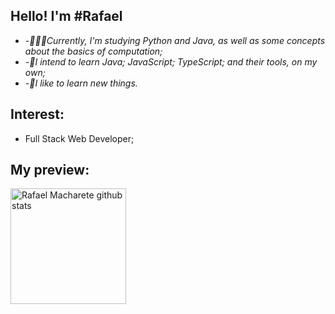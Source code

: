 
## Hello! I'm #Rafael

-  *-👨🏽‍💻Currently, I'm studying Python and Java, as well as some concepts about the basics of computation;*
-  *-🚀I intend to learn Java; JavaScript; TypeScript; and their tools, on my own;*
-  *-🌱I like to learn new things.*

## Interest:
- Full Stack Web Developer;
  
## My preview:
<div>
    <img height="185px"
        src="http://github-readme-stats.vercel.app/api/top-langs/?username=RafaelMacharete&layout=compact&theme=blueberry"
        alt="Rafael Macharete github stats" />
  
</div>
